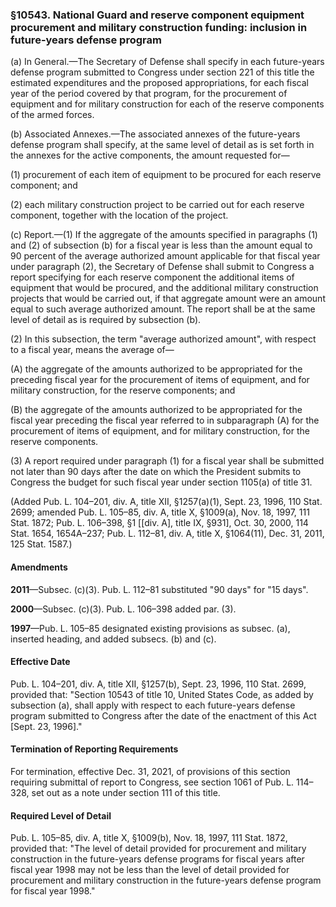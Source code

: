 ### §10543. National Guard and reserve component equipment procurement and military construction funding: inclusion in future-years defense program ###

(a) In General.—The Secretary of Defense shall specify in each future-years defense program submitted to Congress under section 221 of this title the estimated expenditures and the proposed appropriations, for each fiscal year of the period covered by that program, for the procurement of equipment and for military construction for each of the reserve components of the armed forces.

(b) Associated Annexes.—The associated annexes of the future-years defense program shall specify, at the same level of detail as is set forth in the annexes for the active components, the amount requested for—

(1) procurement of each item of equipment to be procured for each reserve component; and

(2) each military construction project to be carried out for each reserve component, together with the location of the project.

(c) Report.—(1) If the aggregate of the amounts specified in paragraphs (1) and (2) of subsection (b) for a fiscal year is less than the amount equal to 90 percent of the average authorized amount applicable for that fiscal year under paragraph (2), the Secretary of Defense shall submit to Congress a report specifying for each reserve component the additional items of equipment that would be procured, and the additional military construction projects that would be carried out, if that aggregate amount were an amount equal to such average authorized amount. The report shall be at the same level of detail as is required by subsection (b).

(2) In this subsection, the term "average authorized amount", with respect to a fiscal year, means the average of—

(A) the aggregate of the amounts authorized to be appropriated for the preceding fiscal year for the procurement of items of equipment, and for military construction, for the reserve components; and

(B) the aggregate of the amounts authorized to be appropriated for the fiscal year preceding the fiscal year referred to in subparagraph (A) for the procurement of items of equipment, and for military construction, for the reserve components.

(3) A report required under paragraph (1) for a fiscal year shall be submitted not later than 90 days after the date on which the President submits to Congress the budget for such fiscal year under section 1105(a) of title 31.

(Added Pub. L. 104–201, div. A, title XII, §1257(a)(1), Sept. 23, 1996, 110 Stat. 2699; amended Pub. L. 105–85, div. A, title X, §1009(a), Nov. 18, 1997, 111 Stat. 1872; Pub. L. 106–398, §1 [[div. A], title IX, §931], Oct. 30, 2000, 114 Stat. 1654, 1654A–237; Pub. L. 112–81, div. A, title X, §1064(11), Dec. 31, 2011, 125 Stat. 1587.)

#### Amendments ####

**2011**—Subsec. (c)(3). Pub. L. 112–81 substituted "90 days" for "15 days".

**2000**—Subsec. (c)(3). Pub. L. 106–398 added par. (3).

**1997**—Pub. L. 105–85 designated existing provisions as subsec. (a), inserted heading, and added subsecs. (b) and (c).

#### Effective Date ####

Pub. L. 104–201, div. A, title XII, §1257(b), Sept. 23, 1996, 110 Stat. 2699, provided that: "Section 10543 of title 10, United States Code, as added by subsection (a), shall apply with respect to each future-years defense program submitted to Congress after the date of the enactment of this Act [Sept. 23, 1996]."

#### Termination of Reporting Requirements ####

For termination, effective Dec. 31, 2021, of provisions of this section requiring submittal of report to Congress, see section 1061 of Pub. L. 114–328, set out as a note under section 111 of this title.

#### Required Level of Detail ####

Pub. L. 105–85, div. A, title X, §1009(b), Nov. 18, 1997, 111 Stat. 1872, provided that: "The level of detail provided for procurement and military construction in the future-years defense programs for fiscal years after fiscal year 1998 may not be less than the level of detail provided for procurement and military construction in the future-years defense program for fiscal year 1998."
